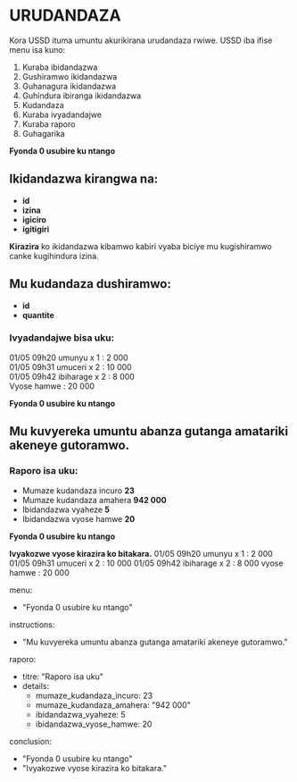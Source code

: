 # URUDANDAZA

Kora USSD ituma umuntu akurikirana urudandaza rwiwe. USSD iba ifise menu isa kuno:

1. Kuraba ibidandazwa  
2. Gushiramwo ikidandazwa  
3. Guhanagura ikidandazwa  
4. Guhindura ibiranga ikidandazwa  
5. Kudandaza  
6. Kuraba ivyadandajwe  
7. Kuraba raporo  
0. Guhagarika  

**Fyonda 0 usubire ku ntango**

## Ikidandazwa kirangwa na:

- **id**  
- **izina**  
- **igiciro**  
- **igitigiri**  

**Kirazira** ko ikidandazwa kibamwo kabiri vyaba biciye mu kugishiramwo canke kugihindura izina.

## Mu kudandaza dushiramwo:

- **id**  
- **quantite**  

### Ivyadandajwe bisa uku:



01/05 09h20 umunyu x 1 : 2 000  
01/05 09h31 umuceri x 2 : 10 000  
01/05 09h42 ibiharage x 2 : 8 000  
Vyose hamwe : 20 000  

**Fyonda 0 usubire ku ntango**

## Mu kuvyereka umuntu abanza gutanga amatariki akeneye gutoramwo.  
### Raporo isa uku:

- Mumaze kudandaza incuro         **23**  
- Mumaze kudandaza amahera   **942 000**  
- Ibidandazwa vyaheze              **5**  
- Ibidandazwa vyose hamwe         **20**  

**Fyonda 0 usubire ku ntango**

**Ivyakozwe vyose kirazira ko bitakara.**
01/05 09h20 umunyu     x 1 :  2 000
01/05 09h31 umuceri    x 2 : 10 000
01/05 09h42 ibiharage  x 2 :  8 000
               vyose hamwe : 20 000

               
menu:
  - "Fyonda 0 usubire ku ntango"

instructions:
  - "Mu kuvyereka umuntu abanza gutanga amatariki akeneye gutoramwo."

raporo:
  - titre: "Raporo isa uku"
  - details:
      - mumaze_kudandaza_incuro: 23
      - mumaze_kudandaza_amahera: "942 000"
      - ibidandazwa_vyaheze: 5
      - ibidandazwa_vyose_hamwe: 20

conclusion:
  - "Fyonda 0 usubire ku ntango"
  - "Ivyakozwe vyose kirazira ko bitakara."

